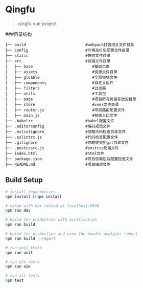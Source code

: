 # Qingfu

> qingfu vue project

###目录结构

	├── build                          #webpack打包相关文件目录
	├── config                         #环境及打包配置文件目录
	├── static                         #静态文件目录
	├── src                            #前端文件目录
	│   ├── base                          #基础页面
	│   ├── assets                        #资源文件目录
	│   ├── gloable                       #全局模块文件
	│   ├── components                    #自定义组件
	│   ├── filters                       #过滤器
	│   ├── utils                         #工具包
	│   ├── page                          #项目所有页面存放的目录
	│   ├── store                         #vuex文件目录
	│   ├── router.js                     #项目路由配置文件
	│   ├── main.js                       #前端入口文件
	├── .babelrc                       #babel配置文件
	├── .editorconfig                  #编码规范文件
	├── .eslintignore                  #忽略代码检查目录文件
	├── .eslintrc.js                   #代码检查配置文件
	├── .gitignore                     #忽略提交到git目录文件
	├── .postcssrc.js                  #postcss配置文件
	├── index.html                     #html文件
	├── package.json                   #项目依赖包及配置信息文件
	├── README.md                      #项目描述文件

## Build Setup

``` bash
# install dependencies
npm install（cnpm install

# serve with hot reload at localhost:8080
npm run dev

# build for production with minification
npm run build

# build for production and view the bundle analyzer report
npm run build --report

# run unit tests
npm run unit

# run e2e tests
npm run e2e

# run all tests
npm test
```
